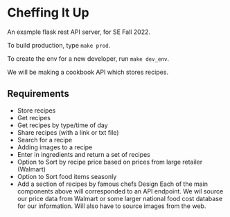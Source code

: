 # Cheffing It Up

An example flask rest API server, for SE Fall 2022.

To build production, type `make prod`.

To create the env for a new developer, run `make dev_env`.

We will be making a cookbook API which stores recipes.

## Requirements

- Store recipes
- Get recipes
- Get recipes by type/time of day
- Share recipes (with a link or txt file)
- Search for a recipe
- Adding images to a recipe
- Enter in ingredients and return a set of recipes
- Option to Sort by recipe price based on prices from large retailer (Walmart)
- Option to Sort food items seasonly
- Add a section of recipes by famous chefs
 Design
Each of the main components above will corresponded to an API endpoint. 
We wil source our price data from Walmart or some larger national food cost database for our information. Will also have to source images from the web.



